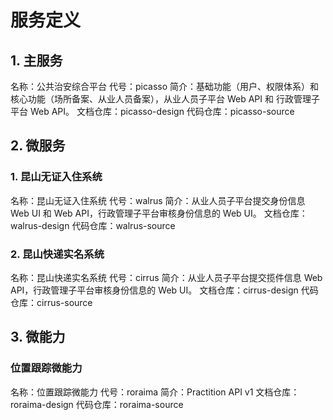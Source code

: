 # 服务定义

## 1. 主服务
名称：公共治安综合平台
代号：picasso
简介：基础功能（用户、权限体系）和核心功能（场所备案、从业人员备案），从业人员子平台 Web API 和 行政管理子平台 Web API。
文档仓库：picasso-design
代码仓库：picasso-source

## 2. 微服务

### 1. 昆山无证入住系统
名称：昆山无证入住系统
代号：walrus
简介：从业人员子平台提交身份信息 Web UI 和 Web API，行政管理子平台审核身份信息的 Web UI。
文档仓库：walrus-design
代码仓库：walrus-source

### 2. 昆山快递实名系统
名称：昆山快递实名系统
代号：cirrus
简介：从业人员子平台提交揽件信息 Web API，行政管理子平台审核身份信息的 Web UI。
文档仓库：cirrus-design
代码仓库：cirrus-source

## 3. 微能力

### 位置跟踪微能力
名称：位置跟踪微能力
代号：roraima
简介：Practition API v1
文档仓库：roraima-design
代码仓库：roraima-source
